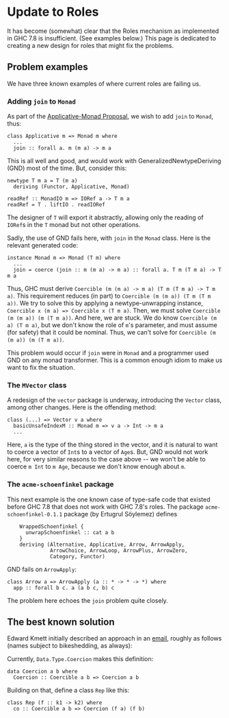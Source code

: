 # Update to Roles


It has become (somewhat) clear that the Roles mechanism as implemented in GHC 7.8 is insufficient. (See examples below.) This page is dedicated to creating a new design for roles that might fix the problems.

## Problem examples


We have three known examples of where current roles are failing us.

### Adding `join` to `Monad`


As part of the [ Applicative-Monad Proposal](http://www.haskell.org/haskellwiki/Functor-Applicative-Monad_Proposal), we wish to add `join` to `Monad`, thus:

```wiki
class Applicative m => Monad m where
  ...
  join :: forall a. m (m a) -> m a
```


This is all well and good, and would work with GeneralizedNewtypeDeriving (GND) most of the time. But, consider this:

```wiki
newtype T m a = T (m a)
  deriving (Functor, Applicative, Monad)

readRef :: MonadIO m => IORef a -> T m a
readRef = T . liftIO . readIORef
```


The designer of `T` will export it abstractly, allowing only the reading of `IORef`s in the `T` monad but not other operations.


Sadly, the use of GND fails here, with `join` in the `Monad` class. Here is the relevant generated code:

```wiki
instance Monad m => Monad (T m) where
  ...
  join = coerce (join :: m (m a) -> m a) :: forall a. T m (T m a) -> T m a
```


Thus, GHC must derive `Coercible (m (m a) -> m a) (T m (T m a) -> T m a)`. This requirement reduces (in part) to `Coercible (m (m a)) (T m (T m a))`. We try to solve this by applying a newtype-unwrapping instance, `Coercible x (m a) => Coercible x (T m a)`. Then, we must solve `Coercible (m (m a)) (m (T m a))`. And here, we are stuck. We do know `Coercible (m a) (T m a)`, but we don't know the role of `m`'s parameter, and must assume (for safety) that it could be nominal. Thus, we can't solve for `Coercible (m (m a)) (m (T m a))`.


This problem would occur if `join` were in `Monad` and a programmer used GND on any monad transformer. This is a common enough idiom to make us want to fix the situation.

### The `MVector` class


A redesign of the `vector` package is underway, introducing the `Vector` class, among other changes. Here is the offending method:

```wiki
class (...) => Vector v a where
  basicUnsafeIndexM :: Monad m => v a -> Int -> m a
  ...
```


Here, `a` is the type of the thing stored in the vector, and it is natural to want to coerce a vector of `Int`s to a vector of `Age`s. But, GND would not work here, for very similar reasons to the case above -- we won't be able to coerce `m Int` to `m Age`, because we don't know enough about `m`.

### The `acme-schoenfinkel` package


This next example is the one known case of type-safe code that existed before GHC 7.8 that does not work with GHC 7.8's roles. The package `acme-schoenfinkel-0.1.1` package (by Ertugrul Söylemez) defines

```wiki
    WrappedSchoenfinkel {
      unwrapSchoenfinkel :: cat a b
    }
    deriving (Alternative, Applicative, Arrow, ArrowApply,
              ArrowChoice, ArrowLoop, ArrowPlus, ArrowZero,
              Category, Functor)
```


GND fails on `ArrowApply`:

```wiki
class Arrow a => ArrowApply (a :: * -> * -> *) where
  app :: forall b c. a (a b c, b) c
```


The problem here echoes the `join` problem quite closely.

## The best known solution


Edward Kmett initially described an approach in an [ email](http://www.haskell.org/pipermail/ghc-devs/2014-May/004974.html), roughly as follows (names subject to bikeshedding, as always):


Currently, `Data.Type.Coercion` makes this definition:

```wiki
data Coercion a b where
  Coercion :: Coercible a b => Coercion a b
```


Building on that, define a class `Rep` like this:

```wiki
class Rep (f :: k1 -> k2) where
  co :: Coercible a b => Coercion (f a) (f b)
```
